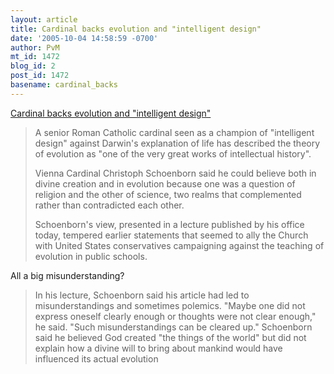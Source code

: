 ```yaml
---
layout: article
title: Cardinal backs evolution and "intelligent design"
date: '2005-10-04 14:58:59 -0700'
author: PvM
mt_id: 1472
blog_id: 2
post_id: 1472
basename: cardinal_backs
---
```

[Cardinal backs evolution and "intelligent design"](http://news.webindia123.com/news/showdetails.asp?id=129097&amp;n_date=20051004&amp;cat=World)

> A senior Roman Catholic cardinal seen as a champion of "intelligent design" against Darwin's explanation of life has described the theory of evolution as "one of the very great works of intellectual history".
> 
> Vienna Cardinal Christoph Schoenborn said he could believe both in divine creation and in evolution because one was a question of religion and the other of science, two realms that complemented rather than contradicted each other.
> 
> Schoenborn's view, presented in a lecture published by his office today, tempered earlier statements that seemed to ally the Church with United States conservatives campaigning against the teaching of evolution in public schools.

All a big misunderstanding?

> In his lecture, Schoenborn said his article had led to misunderstandings and sometimes polemics. "Maybe one did not express oneself clearly enough or thoughts were not clear enough," he said. "Such misunderstandings can be cleared up." Schoenborn said he believed God created "the things of the world" but did not explain how a divine will to bring about mankind would have influenced its actual evolution

